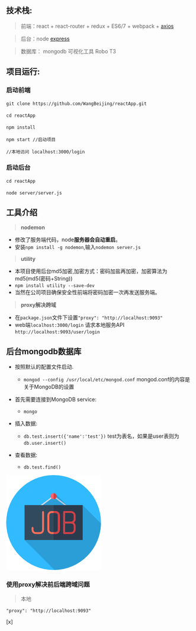 ## 技术栈:

>  前端：react + react-router + redux + ES6/7 + webpack + [axios](https://www.npmjs.com/package/axios)

>  后台：node [express](http://www.expressjs.com.cn/)

>  数据库： mongodb 可视化工具 Robo T3

## 项目运行:

### 启动前端

```
git clone https://github.com/WangBeijing/reactApp.git

cd reactApp

npm install

npm start //启动项目

//本地访问 localhost:3000/login

```

### 启动后台
```
cd reactApp

node server/server.js
```

## 工具介绍

>  **nodemon**

- 修改了服务端代码，node**服务器会自动重启**。
- 安装`npm install -g nodemon`,输入`nodemon server.js`

>  **utility**

- 本项目使用后台md5加密,加密方式：密码加盐再加密，加密算法为md5(md5(密码+String))
- `npm install utility --save-dev`
- 当然在公司项目确保安全性前端将密码加密一次再发送服务端。

> **proxy解决跨域**

- 在`package.json`文件下设置`"proxy": "http://localhost:9093"`
- web端`localhost:3000/login` 请求本地服务API `http://localhost:9093/user/login`

## 后台mongodb数据库

- 按照默认的配置文件启动.
  - `mongod --config /usr/local/etc/mongod.conf` mongod.conf的内容是关于MongoDB的设置

- 首先需要连接到MongoDB service:
  - `mongo`
- 插入数据:
  - `db.test.insert({'name':'test'})` test为表名，如果是user表则为`db.user.insert()`
- 查看数据:
  - `db.test.find()`

![](https://github.com/WangBeijing/reactApp/blob/master/src/component/login/job.png)

###   使用proxy解决前后端跨域问题
>  本地
```
"proxy": "http://localhost:9093"
```
[x]
